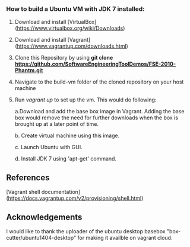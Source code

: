 ### How to build a Ubuntu VM with JDK 7 installed:

  1.  Download and install [VirtualBox] (https://www.virtualbox.org/wiki/Downloads)
  2.  Download and install [Vagrant] (https://www.vagrantup.com/downloads.html)
  3.  Clone this Repository by using **git clone https://github.com/SoftwareEngineeringToolDemos/FSE-2010-Phantm.git**
  5.  Navigate to the build-vm folder of the cloned repository on your host machine
  6.  Run *vagrant up* to set up the vm. This would do following:
  
        a.Download and add the base box image in Vagrant. Adding the base box would remove the need for further downloads when the box is brought up at a later point of time.

        b. Create virtual machine using this image.
        
        c. Launch Ubuntu with GUI.
        
        d. Install JDK 7 using 'apt-get' command.
        
## References
[Vagrant shell documentation] (https://docs.vagrantup.com/v2/provisioning/shell.html)

## Acknowledgements
I would like to thank the uploader of the ubuntu desktop basebox "box-cutter/ubuntu1404-desktop" for making it availble on vagrant cloud.
